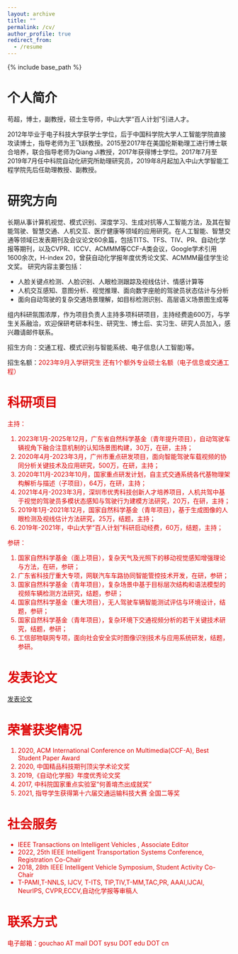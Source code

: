 ```yaml
---
layout: archive
title: ""
permalink: /cv/
author_profile: true
redirect_from:
  - /resume
---
```


{% include base_path %}

个人简介
======
苟超，博士，副教授，硕士生导师，中山大学“百人计划”引进人才。

2012年毕业于电子科技大学获学士学位，后于中国科学院大学人工智能学院直接攻读博士，指导老师为王飞跃教授。2015至2017年在美国伦斯勒理工进行博士联合培养，联合指导老师为Qiang Ji教授，2017年获得博士学位。2017年7月至2019年7月任中科院自动化研究所助理研究员，2019年8月起加入中山大学智能工程学院先后任助理教授、副教授。

研究方向
======
长期从事计算机视觉、模式识别、深度学习、生成对抗等人工智能方法，及其在智能驾驶、智慧交通、人机交互、医疗健康等领域的应用研究。在人工智能、智慧交通等领域已发表期刊及会议论文60余篇，包括TITS、TFS、TIV、PR、自动化学报等期刊，以及CVPR、ICCV、ACMMM等CCF-A类会议，Google学术引用1600余次，H-index 20，曾获自动化学报年度优秀论文奖、ACMMM最佳学生论文奖。
研究内容主要包括：

* 人脸关键点检测、人脸识别、人眼检测跟踪及视线估计、情感计算等
* 人机交互感知、意图分析、视觉推理、面向数字座舱的驾驶员状态估计与分析
* 面向自动驾驶的复杂交通场景理解，如目标检测识别、高层语义场景图生成等

组内科研氛围浓厚，作为项目负责人主持多项科研项目，主持经费逾600万，与学生关系融洽，欢迎保研考研本科生、研究生、博士后、实习生、研究人员加入，感兴趣请邮件联系。

招生方向：交通工程、模式识别与智能系统、电子信息(人工智能)等。

招生名额：<font color="#dd0000">2023年9月入学研究生 还有1个额外专业硕士名额（电子信息或交通工程）

科研项目
======
主持：
1.	2023年1月-2025年12月，广东省自然科学基金（青年提升项目），自动驾驶车辆视角下融合注意机制的认知场景图构建，30万，在研，主持；
2.	2020年4月-2023年3月，广州市重点研发项目，面向智能驾驶车载视频的协同分析关键技术及应用研究，500万，在研，主持；
3.	2020年11月-2023年10月，国家重点研发计划，自主式交通系统各代基物理架构解析与描述（子项目），64万，在研，主持；
4.	2021年4月-2023年3月，深圳市优秀科技创新人才培养项目，人机共驾中基于视觉的驾驶员多模状态感知与驾驶行为建模方法研究，20万，在研，主持；
5.	2019年1月-2021年12月，国家自然科学基金（青年项目），基于生成图像的人眼检测及视线估计方法研究，25万，结题，主持；
6.  2019年-2021年，中山大学“百人计划”科研启动经费，60万，结题，主持；

参研：
1.	国家自然科学基金（面上项目），复杂天气及光照下的移动视觉感知增强理论与方法，在研，参研；
2.  广东省科技厅重大专项，网联汽车车路协同智能管控技术开发，在研，参研；
3.	国家自然科学基金（青年项目），复杂场景中基于目标层次结构和语法模型的视频车辆检测方法研究，结题，参研；
4.	国家自然科学基金（重大项目），无人驾驶车辆智能测试评估与环境设计，结题，参研；
5.	国家自然科学基金（青年项目），复杂环境下交通视频分析的若干关键技术研究，结题，参研；
6.	工信部物联网专项，面向社会安全实时图像识别技术与应用系统研发，结题，参研。 


发表论文
======
[发表论文](https://chaogou.github.io/publications/)   
  
荣誉获奖情况
======
1.	2020, ACM International Conference on Multimedia(CCF-A), Best Student Paper Award
2.	2020, 中国精品科技期刊顶尖学术论文奖
3.	2019,《自动化学报》年度优秀论文奖
4.	2017, 中科院国家重点实验室“何善堉杰出成就奖” 
5.	2021, 指导学生获得第十六届交通运输科技大赛 全国二等奖

社会服务
======
* IEEE Transactions on Intelligent Vehicles , Associate Editor
* 2022, 25th IEEE Intelligent Transportation Systems Conference, Registration Co-Chair
* 2018, 28th  IEEE Intelligent Vehicle Symposium, Student Activity Co-Chair
* T-PAMI,T-NNLS, IJCV, T-ITS, TIP,TIV,T-MM,TAC,PR, AAAI,IJCAI, NeurlPS, CVPR,ECCV,自动化学报等审稿人

联系方式
======
电子邮箱：gouchao AT mail DOT sysu DOT edu DOT cn

